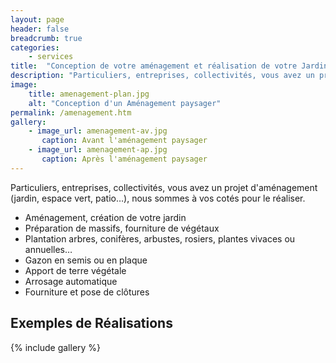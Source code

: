 ```yaml
---
layout: page
header: false
breadcrumb: true
categories:
    - services
title:  "Conception de votre aménagement et réalisation de votre Jardin"
description: "Particuliers, entreprises, collectivités, vous avez un projet d'aménagement (jardin, espace vert, patio…), nous sommes à vos cotés pour le réaliser."
image:
    title: amenagement-plan.jpg
    alt: "Conception d'un Aménagement paysager"
permalink: /amenagement.htm
gallery:
    - image_url: amenagement-av.jpg
       caption: Avant l'aménagement paysager
    - image_url: amenagement-ap.jpg
       caption: Après l'aménagement paysager
---
```

Particuliers, entreprises, collectivités, vous avez un projet d'aménagement (jardin, espace vert, patio…), nous sommes à vos cotés pour le réaliser.
* Aménagement, création de votre jardin
* Préparation de massifs, fourniture de végétaux
* Plantation arbres, conifères, arbustes, rosiers, plantes vivaces ou annuelles…
* Gazon en semis ou en plaque
* Apport de terre végétale
* Arrosage automatique
* Fourniture et pose de clôtures
## Exemples de Réalisations
{% include gallery %}
